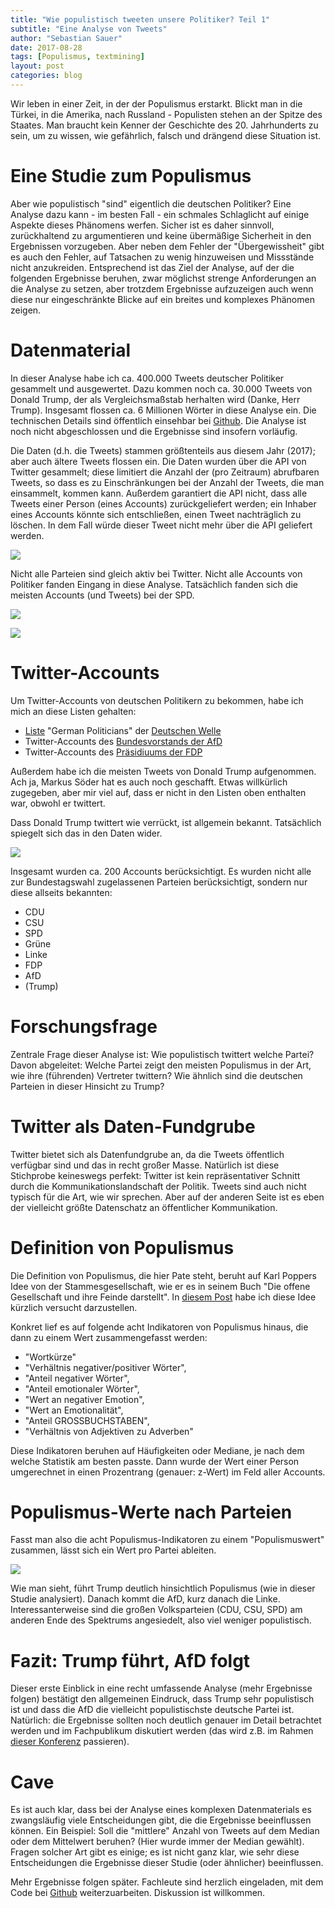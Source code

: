 ```yaml
---
title: "Wie populistisch tweeten unsere Politiker? Teil 1"
subtitle: "Eine Analyse von Tweets"
author: "Sebastian Sauer"
date: 2017-08-28
tags: [Populismus, textmining]
layout: post
categories: blog
---
```




Wir leben in einer Zeit, in der der Populismus erstarkt. Blickt man in die Türkei, in die Amerika, nach Russland - Populisten stehen an der Spitze des Staates. Man braucht kein Kenner der Geschichte des 20. Jahrhunderts zu sein, um zu wissen, wie gefährlich, falsch und drängend diese Situation ist.


# Eine Studie zum Populismus


Aber wie populistisch "sind" eigentlich die deutschen Politiker? Eine Analyse dazu kann - im besten Fall - ein schmales Schlaglicht auf einige Aspekte dieses Phänomens werfen. Sicher ist es daher sinnvoll, zurückhaltend zu argumentieren und keine übermäßige Sicherheit in den Ergebnissen vorzugeben. Aber neben dem Fehler der "Übergewissheit" gibt es auch den Fehler, auf Tatsachen zu wenig hinzuweisen und Missstände nicht anzukreiden. Entsprechend ist das Ziel der Analyse, auf der die folgenden Ergebnisse beruhen, zwar möglichst strenge Anforderungen an die Analyse zu setzen, aber trotzdem Ergebnisse aufzuzeigen auch wenn diese nur eingeschränkte Blicke auf ein breites und komplexes Phänomen zeigen.


# Datenmaterial

In dieser Analyse habe ich ca. 400.000 Tweets deutscher Politiker gesammelt und ausgewertet. Dazu kommen noch ca. 30.000 Tweets von Donald Trump, der als Vergleichsmaßstab herhalten wird (Danke, Herr Trump). Insgesamt flossen ca. 6 Millionen Wörter in diese Analyse ein. Die technischen Details sind öffentlich einsehbar bei [Github](https://github.com/sebastiansauer/polits_tweet_mining). Die Analyse ist noch nicht abgeschlossen und die Ergebnisse sind insofern vorläufig.

Die Daten (d.h. die Tweets) stammen größtenteils aus diesem Jahr (2017); aber auch ältere Tweets flossen ein. Die Daten wurden über die API von Twitter gesammelt; diese limitiert die Anzahl der (pro Zeitraum) abrufbaren Tweets, so dass es zu Einschränkungen bei der Anzahl der Tweets, die man einsammelt, kommen kann. Außerdem garantiert die API nicht, dass alle Tweets einer Person (eines Accounts) zurückgeliefert werden; ein Inhaber eines Accounts könnte sich entschließen, einen Tweet nachträglich zu löschen. In dem Fall würde dieser Tweet nicht mehr über die API geliefert werden.

![](https://sebastiansauer.github.io/psy_pol/images/2017-08-28/p_tweets_timeline2.png)

Nicht alle Parteien sind gleich aktiv bei Twitter. Nicht alle Accounts von Politiker fanden Eingang in diese Analyse. Tatsächlich fanden sich die meisten Accounts (und Tweets) bei der SPD.


![](https://sebastiansauer.github.io/psy_pol/images/2017-08-28/p_accounts_per_party.png)

![](https://sebastiansauer.github.io/psy_pol/images/2017-08-28/p_tweets_day_party_md_no_trump.png)


# Twitter-Accounts

Um Twitter-Accounts von deutschen Politikern zu bekommen, habe ich mich an diese Listen gehalten:

- [Liste](https://twitter.com/dw_politics/lists/german-politicians/members) "German Politicians" der [Deutschen Welle](http://www.dw.com/de/unternehmen/profil/s-30626)
- Twitter-Accounts des [Bundesvorstands der AfD](https://www.afd.de/partei/bundesvorstand/)
- Twitter-Accounts des [Präsidiuums der FDP](https://www.fdp.de/seite/praesidium)

Außerdem habe ich die meisten Tweets von Donald Trump aufgenommen. Ach ja, Markus Söder hat es auch noch geschafft. Etwas willkürlich zugegeben, aber mir viel auf, dass er nicht in den Listen oben enthalten war, obwohl er twittert.

Dass Donald Trump twittert wie verrückt, ist allgemein bekannt. Tatsächlich spiegelt sich das in den Daten wider.

![](https://sebastiansauer.github.io/psy_pol/images/2017-08-28/p_tweets_day_party_md_no_trump.png)


Insgesamt wurden ca. 200 Accounts berücksichtigt. Es wurden nicht alle zur Bundestagswahl zugelassenen Parteien berücksichtigt, sondern nur diese allseits bekannten:

- CDU
- CSU
- SPD
- Grüne
- Linke
- FDP
- AfD
- (Trump)

# Forschungsfrage

Zentrale Frage dieser Analyse ist: Wie populistisch twittert welche Partei? Davon abgeleitet: Welche Partei zeigt den meisten Populismus in der Art, wie ihre (führenden) Vertreter twittern? Wie ähnlich sind die deutschen Parteien in dieser Hinsicht zu Trump?

# Twitter als Daten-Fundgrube

Twitter bietet sich als Datenfundgrube an, da die Tweets öffentlich verfügbar sind und das in recht großer Masse. Natürlich ist diese Stichprobe keineswegs perfekt: Twitter ist kein repräsentativer Schnitt durch die Kommunikationslandschaft der Politik. Tweets sind auch nicht typisch für die Art, wie wir sprechen. Aber auf der anderen Seite ist es eben der vielleicht größte Datenschatz an öffentlicher Kommunikation.


# Definition von Populismus

Die Definition von Populismus, die hier Pate steht, beruht auf Karl Poppers Idee von der Stammesgesellschaft, wie er es in seinem Buch "Die offene Gesellschaft und ihre Feinde darstellt". In [diesem Post](https://sebastiansauer.github.io/psy_pol/blog/Urhorde/) habe ich diese Idee kürzlich versucht darzustellen.

Konkret lief es auf folgende acht Indikatoren von Populismus hinaus, die dann zu einem Wert zusammengefasst werden:

- "Wortkürze"
- "Verhältnis negativer/positiver Wörter",
- "Anteil negativer Wörter",
- "Anteil emotionaler Wörter",
- "Wert an negativer Emotion",
- "Wert an Emotionalität",
- "Anteil GROSSBUCHSTABEN",
- "Verhältnis von Adjektiven zu Adverben"


Diese Indikatoren beruhen auf Häufigkeiten oder Mediane, je nach dem welche Statistik am besten passte. Dann wurde der Wert einer Person umgerechnet in einen Prozentrang (genauer: z-Wert) im Feld aller Accounts.

# Populismus-Werte nach Parteien

Fasst man also die acht Populismus-Indikatoren zu einem "Populismuswert" zusammen, lässt sich ein Wert pro Partei ableiten.


![](https://sebastiansauer.github.io/psy_pol/images/2017-08-28/p_party_pop_scores_2.png)



Wie man sieht, führt Trump deutlich hinsichtlich Populismus (wie in dieser Studie analysiert). Danach kommt die AfD, kurz danach die Linke. Interessanterweise sind die großen Volksparteien (CDU, CSU, SPD) am anderen Ende des Spektrums angesiedelt, also viel weniger populistisch.


# Fazit: Trump führt, AfD folgt

Dieser erste Einblick in eine recht umfassende Analyse (mehr Ergebnisse folgen) bestätigt den allgemeinen Eindruck, dass Trump sehr populistisch ist und dass die AfD die vielleicht populistischste deutsche Partei ist. Natürlich: die Ergebnisse sollten noch deutlich genauer im Detail betrachtet werden und im Fachpublikum diskutiert werden (das wird z.B. im Rahmen [dieser Konferenz](http://aow2017.de/) passieren).

# Cave

Es ist auch klar, dass bei der Analyse eines komplexen Datenmaterials es zwangsläufig viele Entscheidungen gibt, die die Ergebnisse beeinflussen können. Ein Beispiel: Soll die "mittlere" Anzahl von Tweets auf dem Median oder dem Mittelwert beruhen? (Hier wurde immer der Median gewählt). Fragen solcher Art gibt es einige; es ist nicht ganz klar, wie sehr diese Entscheidungen die Ergebnisse dieser Studie (oder ähnlicher) beeinflussen.

Mehr Ergebnisse folgen später. Fachleute sind herzlich eingeladen, mit dem Code bei  [Github](https://github.com/sebastiansauer/polits_tweet_mining) weiterzuarbeiten. Diskussion ist willkommen.
